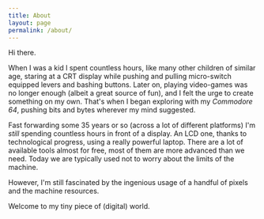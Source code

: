 ```yaml
---
title: About
layout: page
permalink: /about/
---
```

Hi there.

When I was a kid I spent countless hours, like many other children of similar age, staring at a CRT display while pushing and pulling micro-switch equipped levers and bashing buttons. Later on, playing video-games was no longer enough (albeit a great source of fun), and I felt the urge to create something on my own. That's when I began exploring with my *Commodore 64*, pushing bits and bytes wherever my mind suggested.

Fast forwarding some 35 years or so (across a lot of different platforms) I'm *still* spending countless hours in front of a display. An LCD one, thanks to technological progress, using a really powerful laptop. There are a lot of available tools almost for free, most of them are more advanced than we need. Today we are typically used not to worry about the limits of the machine.

However, I'm still fascinated by the ingenious usage of a handful of pixels and the machine resources.

Welcome to my tiny piece of (digital) world.